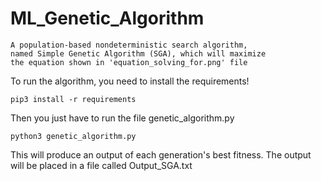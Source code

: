 # ML_Genetic_Algorithm

    A population-based nondeterministic search algorithm,
    named Simple Genetic Algorithm (SGA), which will maximize
    the equation shown in 'equation_solving_for.png' file

To run the algorithm, you need to install the requirements!

    pip3 install -r requirements

Then you just have to run the file genetic_algorithm.py

    python3 genetic_algorithm.py

This will produce an output of each generation's best fitness.
The output will be placed in a file called Output_SGA.txt
